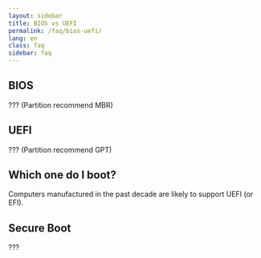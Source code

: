 ```yaml
---
layout: sidebar
title: BIOS vs UEFI
permalink: /faq/bios-uefi/
lang: en
class: faq
sidebar: faq
---
```


## BIOS

???
(Partition recommend MBR)


## UEFI

???
(Partition recommend GPT)


## Which one do I boot?

Computers manufactured in the past decade are likely to support UEFI (or EFI).


## Secure Boot

???
